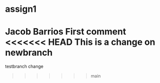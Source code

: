 # assign1
Jacob Barrios
First comment
<<<<<<< HEAD
This is a change on newbranch
=======
testbranch change
>>>>>>> main
